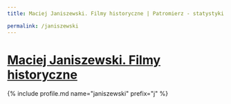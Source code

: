 ```yaml
---
title: Maciej Janiszewski. Filmy historyczne | Patromierz - statystyki Patronite.pl

permalink: /janiszewski
---
```


# [Maciej Janiszewski. Filmy historyczne](https://patronite.pl/janiszewski)

{% include profile.md name="janiszewski" prefix="j" %}
